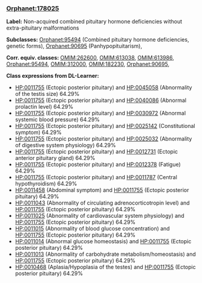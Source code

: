 
### [Orphanet:178025](http://www.orpha.net/ORDO/Orphanet_178025)
**Label:** Non-acquired combined pituitary hormone deficiencies without extra-pituitary malformations

**Subclasses:** [Orphanet:95494](http://www.orpha.net/ORDO/Orphanet_95494) (Combined pituitary hormone deficiencies, genetic forms), [Orphanet:90695](http://www.orpha.net/ORDO/Orphanet_90695) (Panhypopituitarism), 

**Corr. equiv. classes:** [OMIM:262600](http://purl.obolibrary.org/obo/OMIM_262600), [OMIM:613038](http://purl.obolibrary.org/obo/OMIM_613038), [OMIM:613986](http://purl.obolibrary.org/obo/OMIM_613986), [Orphanet:95494](http://www.orpha.net/ORDO/Orphanet_95494), [OMIM:312000](http://purl.obolibrary.org/obo/OMIM_312000), [OMIM:182230](http://purl.obolibrary.org/obo/OMIM_182230), [Orphanet:90695](http://www.orpha.net/ORDO/Orphanet_90695), 

**Class expressions from DL-Learner:**

- [HP:0011755](http://purl.obolibrary.org/obo/HP_0011755) (Ectopic posterior pituitary) and [HP:0045058](http://purl.obolibrary.org/obo/HP_0045058) (Abnormality of the testis size) 64.29%
- [HP:0011755](http://purl.obolibrary.org/obo/HP_0011755) (Ectopic posterior pituitary) and [HP:0040086](http://purl.obolibrary.org/obo/HP_0040086) (Abnormal prolactin level) 64.29%
- [HP:0011755](http://purl.obolibrary.org/obo/HP_0011755) (Ectopic posterior pituitary) and [HP:0030972](http://purl.obolibrary.org/obo/HP_0030972) (Abnormal systemic blood pressure) 64.29%
- [HP:0011755](http://purl.obolibrary.org/obo/HP_0011755) (Ectopic posterior pituitary) and [HP:0025142](http://purl.obolibrary.org/obo/HP_0025142) (Constitutional symptom) 64.29%
- [HP:0011755](http://purl.obolibrary.org/obo/HP_0011755) (Ectopic posterior pituitary) and [HP:0025032](http://purl.obolibrary.org/obo/HP_0025032) (Abnormality of digestive system physiology) 64.29%
- [HP:0011755](http://purl.obolibrary.org/obo/HP_0011755) (Ectopic posterior pituitary) and [HP:0012731](http://purl.obolibrary.org/obo/HP_0012731) (Ectopic anterior pituitary gland) 64.29%
- [HP:0011755](http://purl.obolibrary.org/obo/HP_0011755) (Ectopic posterior pituitary) and [HP:0012378](http://purl.obolibrary.org/obo/HP_0012378) (Fatigue) 64.29%
- [HP:0011755](http://purl.obolibrary.org/obo/HP_0011755) (Ectopic posterior pituitary) and [HP:0011787](http://purl.obolibrary.org/obo/HP_0011787) (Central hypothyroidism) 64.29%
- [HP:0011458](http://purl.obolibrary.org/obo/HP_0011458) (Abdominal symptom) and [HP:0011755](http://purl.obolibrary.org/obo/HP_0011755) (Ectopic posterior pituitary) 64.29%
- [HP:0011043](http://purl.obolibrary.org/obo/HP_0011043) (Abnormality of circulating adrenocorticotropin level) and [HP:0011755](http://purl.obolibrary.org/obo/HP_0011755) (Ectopic posterior pituitary) 64.29%
- [HP:0011025](http://purl.obolibrary.org/obo/HP_0011025) (Abnormality of cardiovascular system physiology) and [HP:0011755](http://purl.obolibrary.org/obo/HP_0011755) (Ectopic posterior pituitary) 64.29%
- [HP:0011015](http://purl.obolibrary.org/obo/HP_0011015) (Abnormality of blood glucose concentration) and [HP:0011755](http://purl.obolibrary.org/obo/HP_0011755) (Ectopic posterior pituitary) 64.29%
- [HP:0011014](http://purl.obolibrary.org/obo/HP_0011014) (Abnormal glucose homeostasis) and [HP:0011755](http://purl.obolibrary.org/obo/HP_0011755) (Ectopic posterior pituitary) 64.29%
- [HP:0011013](http://purl.obolibrary.org/obo/HP_0011013) (Abnormality of carbohydrate metabolism/homeostasis) and [HP:0011755](http://purl.obolibrary.org/obo/HP_0011755) (Ectopic posterior pituitary) 64.29%
- [HP:0010468](http://purl.obolibrary.org/obo/HP_0010468) (Aplasia/Hypoplasia of the testes) and [HP:0011755](http://purl.obolibrary.org/obo/HP_0011755) (Ectopic posterior pituitary) 64.29%


